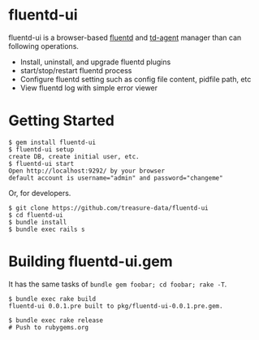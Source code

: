 # fluentd-ui

fluentd-ui is a browser-based [fluentd](http://fluentd.org/) and [td-agent](http://docs.treasuredata.com/articles/td-agent) manager than can following operations.

* Install, uninstall, and upgrade fluentd plugins
* start/stop/restart fluentd process
* Configure fluentd setting such as config file content, pidfile path, etc
* View fluentd log with simple error viewer

# Getting Started

```console
$ gem install fluentd-ui
$ fluentd-ui setup
create DB, create initial user, etc.
$ fluentd-ui start
Open http://localhost:9292/ by your browser
default account is username="admin" and password="changeme"
```

Or, for developers.

    $ git clone https://github.com/treasure-data/fluentd-ui
    $ cd fluentd-ui
    $ bundle install
    $ bundle exec rails s

# Building fluentd-ui.gem

It has the same tasks of `bundle gem foobar; cd foobar; rake -T`.

    $ bundle exec rake build
    fluentd-ui 0.0.1.pre built to pkg/fluentd-ui-0.0.1.pre.gem.

    $ bundle exec rake release
    # Push to rubygems.org
